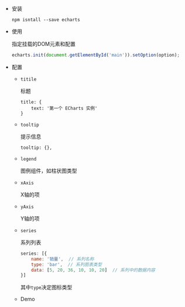 * 安装

  ```shell
  npm isntall --save echarts
  ```

* 使用

  指定挂载的DOM元素和配置

  ```javascript
  echarts.init(document.getElementById('main')).setOption(option);
  ```

* 配置

  * `titile`

    标题

    ```
    title: {
        text: '第一个 ECharts 实例'
    }
    ```

  * `tooltip`

    提示信息

    ```
    tooltip: {},
    ```

  * `legend`

    图例组件，如柱状图类型

  * `xAxis`

    X轴的项

  * `yAxis`

    Y轴的项

  * `series`

    系列列表

    ```javascript
    series: [{
        name: '销量',  // 系列名称
        type: 'bar',  // 系列图表类型
        data: [5, 20, 36, 10, 10, 20]  // 系列中的数据内容
    }]
    ```

    其中`type`决定图标类型
  
  * Demo

    ```html
  <!DOCTYPE html>
    <html>
    <head>
        <meta charset="utf-8">
        <title>ECharts</title>
        <!-- including ECharts file -->
        <script src="echarts.js"></script>
    </head>
    <body>
        <!-- prepare a DOM container with width and height -->
        <div id="main" style="width: 600px;height:400px;"></div>
        <script type="text/javascript">
            // based on prepared DOM, initialize echarts instance
            var myChart = echarts.init(document.getElementById('main'));
    
            // specify chart configuration item and data
            var option = {
                title: {
                    text: 'ECharts entry example'
                },
                tooltip: {},
                legend: {
                    data:['Sales']
                },
                xAxis: {
                    data: ["shirt","cardign","chiffon shirt","pants","heels","socks"]
                },
                yAxis: {},
                series: [{
                    name: 'Sales',
                    type: 'bar',
                    data: [5, 20, 36, 10, 10, 20]
                }]
            };
    
            // use configuration item and data specified to show chart
            myChart.setOption(option);
        </script>
    </body>
    </html>
    ```
  
    
  
  * 参考
  
    [ECharts](https://echarts.apache.org/zh/option.html)

